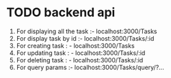 # TODO backend api 


1. For displaying all the task :-  localhost:3000/Tasks
2. For display task by id :- localhost:3000/Tasks/:id
3. For creating task : - localhost:3000/Tasks
4. For updating task : - localhost:3000/Tasks/:id
5. For deleting task : - localhost:3000/Tasks/:id
6. For query params :-  localhost:3000/Tasks/query/?...


